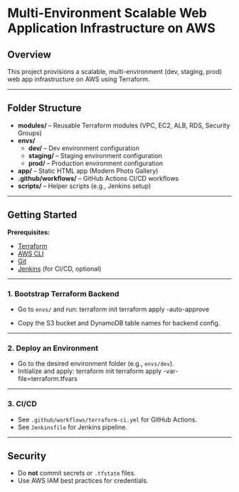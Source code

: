 # **Multi-Environment Scalable Web Application Infrastructure on AWS**

## **Overview**
This project provisions a scalable, multi-environment (dev, staging, prod) web app infrastructure on AWS using Terraform.

---

## **Folder Structure**
- **modules/** – Reusable Terraform modules (VPC, EC2, ALB, RDS, Security Groups)
- **envs/**
  - **dev/** – Dev environment configuration
  - **staging/** – Staging environment configuration
  - **prod/** – Production environment configuration
- **app/** – Static HTML app (Modern Photo Gallery)
- **.github/workflows/** – GitHub Actions CI/CD workflows
- **scripts/** – Helper scripts (e.g., Jenkins setup)

---

## **Getting Started**

**Prerequisites:**
- [Terraform](https://www.terraform.io/downloads.html)
- [AWS CLI](https://aws.amazon.com/cli/)
- [Git](https://git-scm.com/)
- [Jenkins](https://www.jenkins.io/) (for CI/CD, optional)

---

### **1. Bootstrap Terraform Backend**
- Go to `envs/` and run:
terraform init
terraform apply -auto-approve

- Copy the S3 bucket and DynamoDB table names for backend config.

---

### **2. Deploy an Environment**
- Go to the desired environment folder (e.g., `envs/dev`).
- Initialize and apply:
terraform init
terraform apply -var-file=terraform.tfvars


---

### **3. CI/CD**
- See `.github/workflows/terraform-ci.yml` for GitHub Actions.
- See `Jenkinsfile` for Jenkins pipeline.

---

## **Security**
- Do **not** commit secrets or `.tfstate` files.
- Use AWS IAM best practices for credentials.